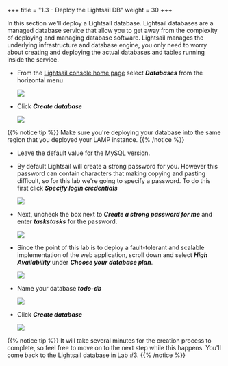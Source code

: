 +++
title = "1.3 - Deploy the Lightsail DB"
weight = 30
+++

In this section we'll deploy a Lightsail database. Lightsail databases are a managed database service that allow you to get away from the complexity of deploying and managing database software. Lightsail manages the underlying infrastructure and database engine, you only need to worry about creating and deploying the actual databases and tables running inside the service. 

* From the <a href="https://lightsail.aws.amazon.com/ls/webapp/home/" target="_blank">Lightsail console home page</a> select ***Databases*** from the horizontal menu

    ![](../../images/databases-menu.jpg?classes=border)

* Click ***Create database***

    ![](../../images/create-database.jpg?classes=border)

{{% notice tip %}}
Make sure you're deploying your database into the same region that you deployed your LAMP instance.
{{% /notice %}}

* Leave the default value for the MySQL version. 

* By default Lightsail will create a strong password for you. However this password can contain characters that making copying and pasting difficult, so for this lab we're going to specify a password. To do this first click ***Specify login credentials*** 

    ![](../../images/specify_credentials.jpg?classes=border)

* Next, uncheck the box next to ***Create a strong password for me*** and enter ***taskstasks*** for the password. 

    ![](../../images/password.jpg?classes=border)

* Since the point of this lab is to deploy a fault-tolerant and scalable implementation of the web application, scroll down and select ***High Availability*** under ***Choose your database plan***.

    ![](../../images/ha.jpg?classes=border)

* Name your database ***todo-db***

    ![](../../images/name-db.jpg?classes=border)

* Click ***Create database*** 

    ![](../../images/create-db.jpg?classes=border)

{{% notice tip %}}
It will take several minutes for the creation process to complete, so feel free to move on to the next step while this happens. You'll come back to the Lightsail database in Lab #3.
{{% /notice %}}   
